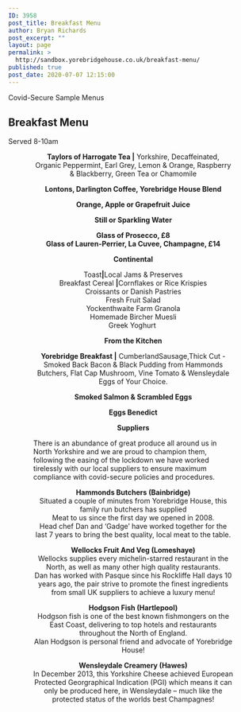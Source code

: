 ```yaml
---
ID: 3958
post_title: Breakfast Menu
author: Bryan Richards
post_excerpt: ""
layout: page
permalink: >
  http://sandbox.yorebridgehouse.co.uk/breakfast-menu/
published: true
post_date: 2020-07-07 12:15:00
---
```

<div class="section-title section-title-followed-by-content">
<p>Covid-Secure Sample Menus</p>
<h2 class="covid-menu">Breakfast Menu</h2>
<p class="covid-menu">Served 8-10am</p>

</div>
<div style="width:80%; margin:auto">
<p style="text-align: center;"><strong>Taylors of Harrogate Tea |</strong>
Yorkshire,  Decaffeinated, Organic Peppermint, Earl Grey, Lemon &amp; Orange, Raspberry  &amp; Blackberry, Green Tea or Chamomile</p>
<p style="text-align: center;"><strong>Lontons, Darlington Coffee, Yorebridge House Blend</strong></p>
<p style="text-align: center;"><strong>Orange, Apple or Grapefruit Juice</strong></p>
<p style="text-align: center;"><strong>Still or Sparkling Water</strong></p>
<p style="text-align: center;"><strong>Glass of Prosecco, &pound;8</strong><br>
    <strong>Glass of Lauren-Perrier, La Cuvee, Champagne, &pound;14</strong></p>
<p style="text-align: center;"><strong>Continental</strong></p>
<p style="text-align: center;">Toast<strong>|</strong>Local Jams &amp; Preserves <br>
  Breakfast Cereal <strong>|</strong>Cornflakes  or Rice Krispies<br>
  Croissants or Danish Pastries<br>
  Fresh Fruit Salad <br>
  Yockenthwaite Farm Granola<br>
  Homemade Bircher Muesli <br>
  Greek Yoghurt&nbsp; </p>
<p style="text-align: center;"><strong>From the Kitchen</strong></p>
<p style="text-align: center;"><strong>Yorebridge Breakfast |</strong>
CumberlandSausage,Thick  Cut - Smoked Back Bacon &amp; Black Pudding from Hammonds Butchers, Flat Cap  Mushroom, Vine Tomato &amp; Wensleydale Eggs of Your Choice. </p>
<p style="text-align: center;"><strong>Smoked Salmon  &amp; Scrambled Eggs</strong></p>
<p style="text-align: center;"><strong>Eggs Benedict </strong></p>
<p style="text-align: center;"><strong>Suppliers</strong> </p>
There is an abundance of great produce all around us in North  Yorkshire and we are proud to champion them, following the easing of the  lockdown we have worked tirelessly with our local suppliers to ensure maximum  compliance with covid-secure policies and procedures.
<p style="text-align: center;"><strong>Hammonds  Butchers (Bainbridge)</strong><br>
  Situated a couple of minutes from  Yorebridge House, this family run butchers has supplied<br>
  Meat to us since the first day we opened  in 2008.<br>
  Head chef Dan and &lsquo;Gadge&rsquo; have  worked together for the last 7 years to bring the best quality, local meat to  the table.</p>
<p style="text-align: center;"><strong>Wellocks  Fruit And Veg (Lomeshaye)</strong><br>
  Wellocks supplies every michelin-starred restaurant in the  North, as well as many other high quality restaurants.<br>
  Dan has worked with Pasque since his Rockliffe Hall days 10  years ago, the pair strive to promote the finest ingredients from small UK  suppliers to achieve a luxury menu!</p>
<p style="text-align: center;"><strong>Hodgson  Fish (Hartlepool)</strong><br>
  Hodgson fish is one of the best  known fishmongers on the East Coast, delivering to top hotels and  restaurants throughout the North of England.<br>
  Alan Hodgson is personal friend and advocate of Yorebridge  House!</p>
<p style="text-align: center;"><strong>Wensleydale Creamery  (Hawes)</strong><br>
  In December 2013, this Yorkshire  Cheese achieved European Protected Georgraphical Indication (PGI) which means  it can only be produced here, in Wensleydale &ndash; much like the protected status  of the worlds best Champagnes!</p>
</div>